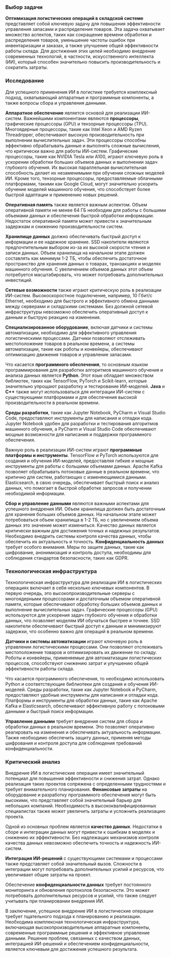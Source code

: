 ### Выбор задачи

**Оптимизация логистических операций в складской системе** представляет собой ключевую задачу для повышения эффективности управления запасами и распределения товаров. Эта задача охватывает множество аспектов, таких как сокращение времени обработки и распределения товаров, уменьшение частоты ошибок при инвентаризации и заказах, а также улучшение общей эффективности работы склада. Для достижения этих целей необходимо внедрение современных технологий, в частности, искусственного интеллекта (ИИ), который способен значительно повысить производительность и сократить затраты.

### Исследование

Для успешного применения ИИ в логистике требуется комплексный подход, охватывающий аппаратные и программные компоненты, а также вопросы сбора и управления данными.

**Аппаратное обеспечение** является основой для реализации ИИ-систем. Важнейшими компонентами являются **процессоры**, графические процессоры (GPU) и тензорные процессоры (TPU). Многоядерные процессоры, такие как Intel Xeon и AMD Ryzen Threadripper, обеспечивают высокую производительность при выполнении вычислительных задач. Эти процессоры способны эффективно обрабатывать данные и выполнять сложные вычисления, что критически важно для работы ИИ-систем. Графические процессоры, такие как NVIDIA Tesla или A100, играют ключевую роль в ускорении обработки больших объемов данных и выполнении задач глубокого обучения. Их высокая параллельная вычислительная способность делает их незаменимыми при обучении сложных моделей ИИ. Кроме того, тензорные процессоры, предоставляемые облачными платформами, такими как Google Cloud, могут значительно ускорить обучение моделей машинного обучения, что способствует более быстрой адаптации и применению новых решений.

**Оперативная память** также является важным аспектом. Объем оперативной памяти не менее 64 ГБ необходим для работы с большими объемами данных и обеспечения быстрой обработки информации. Недостаток оперативной памяти может привести к значительным задержкам и снижению производительности систем. 

**Хранилище данных** должно обеспечивать быстрый доступ к информации и ее надежное хранение. SSD накопители являются предпочтительным выбором из-за их высокой скорости чтения и записи данных. Объем хранилища на начальном этапе должен составлять как минимум 1-2 ТБ, чтобы обеспечить достаточное пространство для хранения данных о товарах, транзакциях и моделях машинного обучения. С увеличением объемов данных этот объем потребуется масштабировать, что может потребовать дополнительных инвестиций.

**Сетевые возможности** также играют критическую роль в реализации ИИ-систем. Высокоскоростное подключение, например, 10 Гбит/с Ethernet, необходимо для быстрого и эффективного обмена данными между серверами и складскими системами. Без должной сетевой инфраструктуры невозможно обеспечить оперативный доступ к данным и быструю реакцию на изменения.

**Специализированное оборудование**, включая датчики и системы автоматизации, необходимо для эффективного управления логистическими процессами. Датчики позволяют отслеживать местоположение товаров в реальном времени, а системы автоматизации, такие как роботы и конвейеры, обеспечивают оптимизацию движения товаров и управление запасами.

Что касается **программного обеспечения**, то основным языком программирования для разработки алгоритмов машинного обучения и анализа данных является **Python**. Этот язык обладает множеством библиотек, таких как TensorFlow, PyTorch и Scikit-learn, которые значительно упрощают разработку и тестирование ИИ-моделей. **Java** и **C++** также могут использоваться для интеграции ИИ-систем с существующими платформами и для обеспечения высокой производительности в реальном времени. 

**Среды разработки**, такие как Jupyter Notebook, PyCharm и Visual Studio Code, предоставляют инструменты для написания и отладки кода. Jupyter Notebook удобен для разработки и тестирования алгоритмов машинного обучения, а PyCharm и Visual Studio Code обеспечивают мощные возможности для написания и поддержки программного обеспечения.

Важную роль в реализации ИИ-систем играют **программные платформы и инструменты**. TensorFlow и PyTorch используются для создания и обучения ИИ-моделей, предоставляя гибкие и мощные инструменты для работы с большими объемами данных. Apache Kafka позволяет обрабатывать потоковые данные в реальном времени, что критично для систем, работающих с изменяющимися данными. Elasticsearch, в свою очередь, обеспечивает быстрый поиск и анализ данных, что помогает в быстрой обработке запросов и получении необходимой информации.

**Сбор и управление данными** являются важными аспектами для успешного внедрения ИИ. Объем хранилища должен быть достаточным для хранения больших объемов данных. На начальном этапе может потребоваться объем хранилища в 1-2 ТБ, но с увеличением объема данных это значение может измениться. Качество данных является критически важным для достижения точных и надежных результатов. Необходимо внедрить системы контроля качества данных, чтобы обеспечить их актуальность и точность. **Конфиденциальность данных** требует особого внимания. Меры по защите данных, такие как шифрование, анонимизация и контроль доступа, необходимы для соблюдения стандартов безопасности, таких как GDPR.

### Технологическая инфраструктура

Технологическая инфраструктура для реализации ИИ в логистических операциях включает в себя несколько ключевых компонентов. В первую очередь, это высокопроизводительные серверы с многоядерными процессорами и достаточным объемом оперативной памяти, которые обеспечивают обработку больших объемов данных и выполнение вычислительных задач. Графические процессоры (GPU) используются для ускорения задач глубокого обучения и обработки данных, что позволяет моделям ИИ обучаться быстрее и точнее. SSD накопители обеспечивают быстрый доступ к данным и минимизируют задержки, что особенно важно для операций в реальном времени.

**Датчики и системы автоматизации** играют ключевую роль в управлении логистическими процессами. Они позволяют отслеживать местоположение товаров и оптимизировать их движение по складу. Роботы и конвейеры, применяемые для автоматизации логистических процессов, способствуют снижению затрат и улучшению общей эффективности работы склада.

Что касается программного обеспечения, то необходимо использовать Python и соответствующие библиотеки для создания и обучения ИИ-моделей. Среды разработки, такие как Jupyter Notebook и PyCharm, предоставляют удобные инструменты для написания и отладки кода. Платформы и инструменты для обработки данных, такие как Apache Kafka и Elasticsearch, обеспечивают эффективную работу с потоковыми данными и быстрый поиск информации.

**Управление данными** требует внедрения систем для сбора и обработки данных в реальном времени. Это позволяет оперативно реагировать на изменения и обеспечивать актуальность информации. Также необходимо обеспечить защиту данных, применяя методы шифрования и контроля доступа для соблюдения требований конфиденциальности.

### Критический анализ

Внедрение ИИ в логистические операции имеет значительный потенциал для повышения эффективности и снижения затрат. Однако реализация таких проектов сопряжена с определенными трудностями и требует внимательного планирования. **Финансовые затраты** на оборудование и разработку программного обеспечения могут быть высокими, что представляет собой значительный барьер для небольших компаний. Необходимость в высококвалифицированных специалистах также может увеличить затраты и усложнить реализацию проекта.

Одной из основных проблем является **качество данных**. Недостатки в сборе и интеграции данных могут привести к ошибкам в моделях и снижению их эффективности. Без надлежащих механизмов контроля качества данных невозможно обеспечить точность и надежность ИИ-систем. 

**Интеграция ИИ-решений** с существующими системами и процессами также представляет собой значительный вызов. Сложности в интеграции могут потребовать дополнительных усилий и ресурсов, что увеличивает общие затраты на проект.

Обеспечение **конфиденциальности данных** требует постоянного мониторинга и обновления протоколов безопасности. Это может потребовать дополнительных ресурсов и усилий, что также следует учитывать при планировании внедрения ИИ.

В заключение, успешное внедрение ИИ в логистические операции требует тщательного подхода к планированию и реализации. Необходима комплексная технологическая инфраструктура, включающая высокопроизводительные аппаратные компоненты, современные программные решения и эффективное управление данными. Решение проблем, связанных с качеством данных, интеграцией ИИ-решений и обеспечением конфиденциальности, является ключевым для достижения успешного результата.
